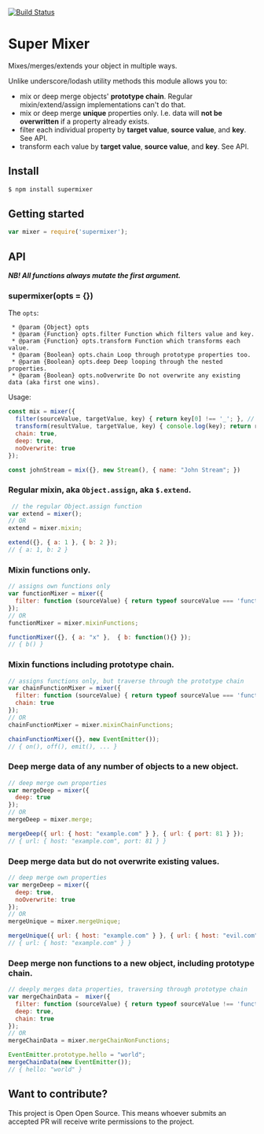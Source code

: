 [![Build Status](https://travis-ci.org/koresar/supermixer.svg?branch=master)](https://travis-ci.org/koresar/supermixer)
# Super Mixer

Mixes/merges/extends your object in multiple ways.

Unlike underscore/lodash utility methods this module allows you to:
* mix or deep merge objects' **prototype chain**. Regular mixin/extend/assign implementations can't do that.
* mix or deep merge **unique** properties only. I.e. data will **not be overwritten** if a property already exists.
* filter each individual property by **target value**, **source value**, and **key**. See API.
* transform each value by **target value**, **source value**, and **key**. See API.

## Install
```sh
$ npm install supermixer
```

## Getting started

```js
var mixer = require('supermixer');
```


## API

_**NB! All functions always mutate the first argument.**_

### supermixer(opts = {})
The `opts`:
```
 * @param {Object} opts
 * @param {Function} opts.filter Function which filters value and key.
 * @param {Function} opts.transform Function which transforms each value.
 * @param {Boolean} opts.chain Loop through prototype properties too.
 * @param {Boolean} opts.deep Deep looping through the nested properties.
 * @param {Boolean} opts.noOverwrite Do not overwrite any existing data (aka first one wins).
```

Usage:
```js
const mix = mixer({
  filter(sourceValue, targetValue, key) { return key[0] !== '_'; }, // do not copy "private" values
  transform(resultValue, targetValue, key) { console.log(key); return resultValue; }, // log each key which gets set
  chain: true,
  deep: true,
  noOverwrite: true
});

const johnStream = mix({}, new Stream(), { name: "John Stream"; })
```

### Regular mixin, aka `Object.assign`, aka `$.extend`.
```js
 // the regular Object.assign function
var extend = mixer();
// OR
extend = mixer.mixin;

extend({}, { a: 1 }, { b: 2 });
// { a: 1, b: 2 }
```

### Mixin functions only.
```js
// assigns own functions only
var functionMixer = mixer({
  filter: function (sourceValue) { return typeof sourceValue === 'function' ; }
});
// OR
functionMixer = mixer.mixinFunctions;

functionMixer({}, { a: "x" },  { b: function(){} });
// { b() }
```

### Mixin functions including prototype chain.
```js
// assigns functions only, but traverse through the prototype chain
var chainFunctionMixer = mixer({
  filter: function (sourceValue) { return typeof sourceValue === 'function' ; },
  chain: true
});
// OR
chainFunctionMixer = mixer.mixinChainFunctions;

chainFunctionMixer({}, new EventEmitter());
// { on(), off(), emit(), ... }
```

### Deep merge data of any number of objects to a new object.
```js
// deep merge own properties
var mergeDeep = mixer({
  deep: true
});
// OR
mergeDeep = mixer.merge;

mergeDeep({ url: { host: "example.com" } }, { url: { port: 81 } });
// { url: { host: "example.com", port: 81 } }
```

### Deep merge data but do not overwrite existing values.
```js
// deep merge own properties
var mergeDeep = mixer({
  deep: true,
  noOverwrite: true
});
// OR
mergeUnique = mixer.mergeUnique;

mergeUnique({ url: { host: "example.com" } }, { url: { host: "evil.com" } });
// { url: { host: "example.com" } }
```

### Deep merge non functions to a new object, including prototype chain.
```js
// deeply merges data properties, traversing through prototype chain
var mergeChainData =  mixer({
  filter: function (sourceValue) { return typeof sourceValue !== 'function'; },
  deep: true,
  chain: true
});
// OR
mergeChainData = mixer.mergeChainNonFunctions;

EventEmitter.prototype.hello = "world";
mergeChainData(new EventEmitter());
// { hello: "world" }
```

## Want to contribute?
This project is Open Open Source. This means whoever submits an accepted PR will receive write permissions to the project.
